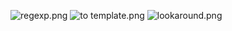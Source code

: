 <p><img alt="regexp.png" src="Языки/RegExp/regexp.png">
<img alt="to template.png" src="Языки/RegExp/to template.png">
<img alt="lookaround.png" src="Языки/RegExp/lookaround.png"></p>